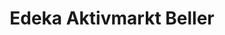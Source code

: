 ---
title: "Edeka Aktivmarkt Beller"
url: /mariaposching/edeka-aktivmarkt-beller/
shop: Supermarkt
---